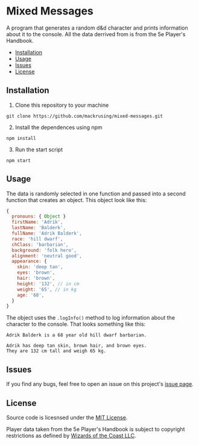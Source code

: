 # Mixed Messages

A program that generates a random d&d character and prints information about it to the console. All the data derrived from is from the 5e Player's Handbook.

- [Installation](#installation)
- [Usage](#usage)
- [Issues](#issues)
- [License](#license)

## Installation

1. Clone this repository to your machine

```shell
git clone https://github.com/mackrusing/mixed-messages.git
```

2. Install the dependences using npm

```
npm install
```

3. Run the start script

```
npm start
```

## Usage

The data is randomly selected in one function and passed into a second function that creates an object. This object look like this:

```js
{
  pronouns: { Object }
  firstName: 'Adrik',
  lastName: 'Balderk',
  fullName: 'Adrik Balderk',
  race: 'hill dwarf',
  chClass: 'barbarian',
  background: 'folk hero',
  alignment: 'neutral good',
  appearance: {
    skin: 'deep tan',
    eyes: 'brown',
    hair: 'brown',
    height: '132', // in cm
    weight: '65', // in kg
    age: '68',
  }
}
```

The object uses the `.logInfo()` method to log information about the character to the console. That looks something like this:

```
Adrik Balderk is a 68 year old hill dwarf barbarian.

Adrik has deep tan skin, brown hair, and brown eyes.
They are 132 cm tall and weigh 65 kg.
```

## Issues

If you find any bugs, feel free to open an issue on this project's [issue page](https://github.com/mackrusing/mixed-messages/issues).

## License

Source code is licesnsed under the [MIT License](./license.md).

Player data taken from the 5e Player's Handbook is subject to copyright restrictions as defined by [Wizards of the Coast LLC](https://company.wizards.com/en).
